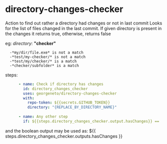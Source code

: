 # directory-changes-checker

Action to find out rather a directory had changes or not in last commit
Looks for the list of files changed in the last commit. If given directory is present in the changes it returns true, otherwise, returns false

eg: *directory*: **"checker"**

      -*my/dir/file.exe* is not a match
      -*test/my-checker/* is not a match
      -*test/my/checker/* is a match
      -*checker/subfolder* is a match



steps:
```yaml
      - name: Check if directory has changes
        id: directory_changes_checker
        uses: georgeneto/directory-changes-checker
        with:
          repo-token: ${{secrets.GITHUB_TOKEN}}
          directory: "{REPLACE_BY_DIRECTORY_NAME}"
          
      - name: Any other step
        if: ${{steps.directory_changes_checker.output.hasChanges}} == 'true' #running other step only if directory is found in the list of files from last commit
```          
          
and the boolean output may be used as:
${{ steps.directory_changes_checker.outputs.hasChanges }} 
